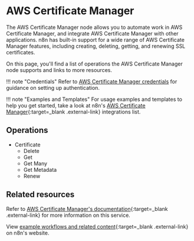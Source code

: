 # AWS Certificate Manager

The AWS Certificate Manager node allows you to automate work in AWS Certificate Manager, and integrate AWS Certificate Manager with other applications. n8n has built-in support for a wide range of AWS Certificate Manager features, including creating, deleting, getting, and renewing SSL certificates.

On this page, you'll find a list of operations the AWS Certificate Manager node supports and links to more resources.

!!! note "Credentials"
    Refer to [AWS Certificate Manager credentials](https://docs.n8n.io/integrations/builtin/credentials/aws/) for guidance on setting up authentication. 

!!! note "Examples and Templates"
    For usage examples and templates to help you get started, take a look at n8n's [AWS Certificate Manager](https://n8n.io/integrations/aws-certificate-manager/){:target=_blank .external-link} integrations list.

## Operations

* Certificate
	* Delete
	* Get
	* Get Many
	* Get Metadata
	* Renew

## Related resources

Refer to [AWS Certificate Manager's documentation](https://docs.aws.amazon.com/acm/latest/userguide/acm-overview.html){:target=_blank .external-link} for more information on this service.

View [example workflows and related content](https://n8n.io/integrations/aws-certificate-manager/){:target=_blank .external-link} on n8n's website.
